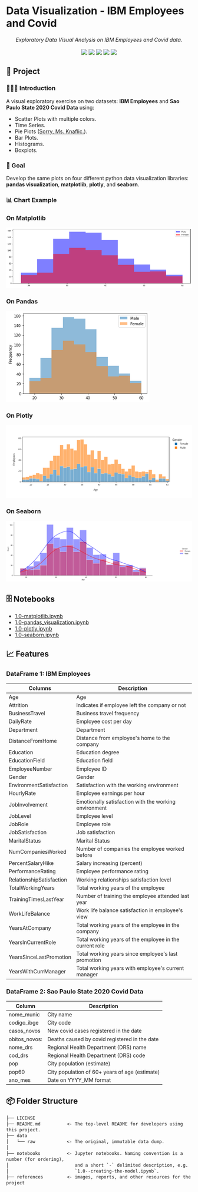 # Data Visualization - IBM Employees and Covid

<div align="center">
  <em>Exploratory Data Visual Analysis on IBM Employees and Covid data.</em>
</div>

<br>

<div align="center">
<img src="https://img.shields.io/badge/python-3670A0?style=for-the-badge&logo=python&logoColor=ffdd54">
<img src="https://img.shields.io/badge/pandas-%23150458.svg?style=for-the-badge&logo=pandas&logoColor=white">
<img src="https://img.shields.io/badge/Matplotlib-darkblue?style=for-the-badge&logo=python&logoColor=white">
<img src="https://img.shields.io/badge/Plotly-%233F4F75.svg?style=for-the-badge&logo=plotly&logoColor=white">
<img src="https://img.shields.io/badge/seaborn-add8e6?style=for-the-badge&logo=python&logoColor=333333">
</div>

## 📖 Project

### 👨🏻‍🏫 Introduction

A visual exploratory exercise on two datasets: **IBM Employees** and **Sao Paulo State 2020 Covid Data** using:

- Scatter Plots with multiple colors.
- Time Series.
- Pie Plots ([Sorry, Ms. Knaflic.](https://www.amazon.com.br/Storytelling-Data-Visualization-Business-Professionals/dp/1119002257/ref=asc_df_1119002257/?tag=googleshopp00-20&linkCode=df0&hvadid=379787555408&hvpos=&hvnetw=g&hvrand=2793399920721159232&hvpone=&hvptwo=&hvqmt=&hvdev=c&hvdvcmdl=&hvlocint=&hvlocphy=1031858&hvtargid=pla-404294414086&psc=1)).
- Bar Plots.
- Histograms.
- Boxplots.

### 🎯 Goal

Develop the same plots on four different python data visualization libraries: **pandas visualization**, **matplotlib**, **plotly**, and **seaborn**.

### 📊 Chart Example

### On Matplotlib

![Matplotlib Chart Example](references/matplotlib.png)

### On Pandas

![Pandas Chart Example](references/pandas.png)

### On Plotly

![Plotly Chart Example](references/plotly.png)

### On Seaborn

![Seaborn Chart Example](references/seaborn.png)

## 🗄 Notebooks

- [1.0-matplotlib.ipynb](notebooks/1.0-matplotlib.ipynb)
- [1.0-pandas_visualization.ipynb](notebooks/1.0-pandas_visualization.ipynb)
- [1.0-plotly.ipynb](notebooks/1.0-plotly.ipynb)
- [1.0-seaborn.ipynb](notebooks/1.0-seaborn.ipynb)

## 📈 Features

### DataFrame 1: IBM Employees

| Columns                  | Description                                             |
|--------------------------|---------------------------------------------------------|
| Age                      | Age                                                     |
| Attrition                | Indicates if employee left the company or not           |
| BusinessTravel           | Business travel frequency                               |
| DailyRate                | Employee cost per day                                   |
| Department               | Department                                              |
| DistanceFromHome         | Distance from employee's home to the company            |
| Education                | Education degree                                        |
| EducationField           | Education field                                         |
| EmployeeNumber           | Employee ID                                             |
| Gender                   | Gender                                                  |
| EnvironmentSatisfaction  | Satisfaction with the working environment               |
| HourlyRate               | Employee earnings per hour                              |
| JobInvolvement           | Emotionally satisfaction with the working environment   |
| JobLevel                 | Employee level                                          |
| JobRole                  | Employee role                                           |
| JobSatisfaction          | Job satisfaction                                        |
| MaritalStatus            | Marital Status                                          |
| NumCompaniesWorked       | Number of companies the employee worked before          |
| PercentSalaryHike        | Salary increasing (percent)                             |
| PerformanceRating        | Employee performance rating                             |
| RelationshipSatisfaction | Working relationships satisfaction level                |
| TotalWorkingYears        | Total working years of the employee                     |
| TrainingTimesLastYear    | Number of training the employee attended last year      |
| WorkLifeBalance          | Work life balance satisfaction in employee's view       |
| YearsAtCompany           | Total working years of the employee in the company      |
| YearsInCurrentRole       | Total working years of the employee in the current role |
| YearsSinceLastPromotion  | Total working years since employee's last promotion     |
| YearsWithCurrManager     | Total working years with employee's current manager     |

### DataFrame 2: Sao Paulo State 2020 Covid Data

| Column        | Description                                    |
|---------------|------------------------------------------------|
| nome_munic    | City name                                      |
| codigo_ibge   | City code                                      |
| casos_novos   | New covid cases registered in the date         |
| obitos_novos: | Deaths caused by covid registered in the date  |
| nome_drs      | Regional Health Department (DRS) name          |
| cod_drs       | Regional Health Department (DRS) code          |
| pop           | City population (estimate)                     |
| pop60         | City population of 60+ years of age (estimate) |
| ano_mes       | Date on YYYY_MM format                         |

## 📦 Folder Structure

    ├── LICENSE
    ├── README.md          <- The top-level README for developers using this project.
    ├── data
    │   └── raw            <- The original, immutable data dump.
    │
    ├── notebooks          <- Jupyter notebooks. Naming convention is a number (for ordering),
    │                         and a short `-` delimited description, e.g.
    │                         `1.0--creating-the-model.ipynb`.
    ├── references         <- images, reports, and other resources for the project